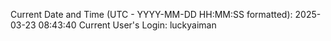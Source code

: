 Current Date and Time (UTC - YYYY-MM-DD HH:MM:SS formatted): 2025-03-23 08:43:40
Current User's Login: luckyaiman
